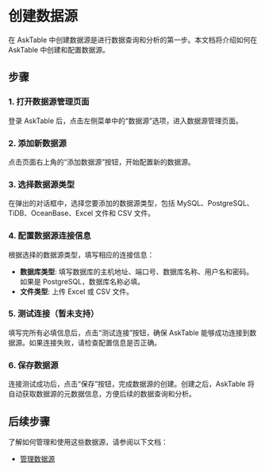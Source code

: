 # 创建数据源

在 AskTable 中创建数据源是进行数据查询和分析的第一步。本文档将介绍如何在 AskTable 中创建和配置数据源。

## 步骤

### 1. 打开数据源管理页面

登录 AskTable 后，点击左侧菜单中的“数据源”选项，进入数据源管理页面。

### 2. 添加新数据源

点击页面右上角的“添加数据源”按钮，开始配置新的数据源。

### 3. 选择数据源类型

在弹出的对话框中，选择您要添加的数据源类型，包括 MySQL、PostgreSQL、TiDB、OceanBase、Excel 文件和 CSV 文件。

### 4. 配置数据源连接信息

根据选择的数据源类型，填写相应的连接信息：
- **数据库类型**: 填写数据库的主机地址、端口号、数据库名称、用户名和密码。如果是 PostgreSQL，数据库名称必填。
- **文件类型**: 上传 Excel 或 CSV 文件。

### 5. 测试连接（暂未支持）

填写完所有必填信息后，点击“测试连接”按钮，确保 AskTable 能够成功连接到数据源。如果连接失败，请检查配置信息是否正确。

### 6. 保存数据源

连接测试成功后，点击“保存”按钮，完成数据源的创建。创建之后，AskTable 将自动获取数据源的元数据信息，方便后续的数据查询和分析。



## 后续步骤

了解如何管理和使用这些数据源，请参阅以下文档：

- [管理数据源](./manage-datasources.md)
